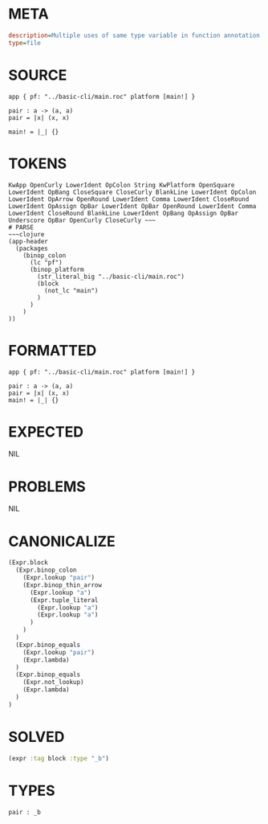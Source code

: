 # META
~~~ini
description=Multiple uses of same type variable in function annotation
type=file
~~~
# SOURCE
~~~roc
app { pf: "../basic-cli/main.roc" platform [main!] }

pair : a -> (a, a)
pair = |x| (x, x)

main! = |_| {}
~~~
# TOKENS
~~~text
KwApp OpenCurly LowerIdent OpColon String KwPlatform OpenSquare LowerIdent OpBang CloseSquare CloseCurly BlankLine LowerIdent OpColon LowerIdent OpArrow OpenRound LowerIdent Comma LowerIdent CloseRound LowerIdent OpAssign OpBar LowerIdent OpBar OpenRound LowerIdent Comma LowerIdent CloseRound BlankLine LowerIdent OpBang OpAssign OpBar Underscore OpBar OpenCurly CloseCurly ~~~
# PARSE
~~~clojure
(app-header
  (packages
    (binop_colon
      (lc "pf")
      (binop_platform
        (str_literal_big "../basic-cli/main.roc")
        (block
          (not_lc "main")
        )
      )
    )
))
~~~
# FORMATTED
~~~roc
app { pf: "../basic-cli/main.roc" platform [main!] }

pair : a -> (a, a)
pair = |x| (x, x)
main! = |_| {}
~~~
# EXPECTED
NIL
# PROBLEMS
NIL
# CANONICALIZE
~~~clojure
(Expr.block
  (Expr.binop_colon
    (Expr.lookup "pair")
    (Expr.binop_thin_arrow
      (Expr.lookup "a")
      (Expr.tuple_literal
        (Expr.lookup "a")
        (Expr.lookup "a")
      )
    )
  )
  (Expr.binop_equals
    (Expr.lookup "pair")
    (Expr.lambda)
  )
  (Expr.binop_equals
    (Expr.not_lookup)
    (Expr.lambda)
  )
)
~~~
# SOLVED
~~~clojure
(expr :tag block :type "_b")
~~~
# TYPES
~~~roc
pair : _b
~~~
